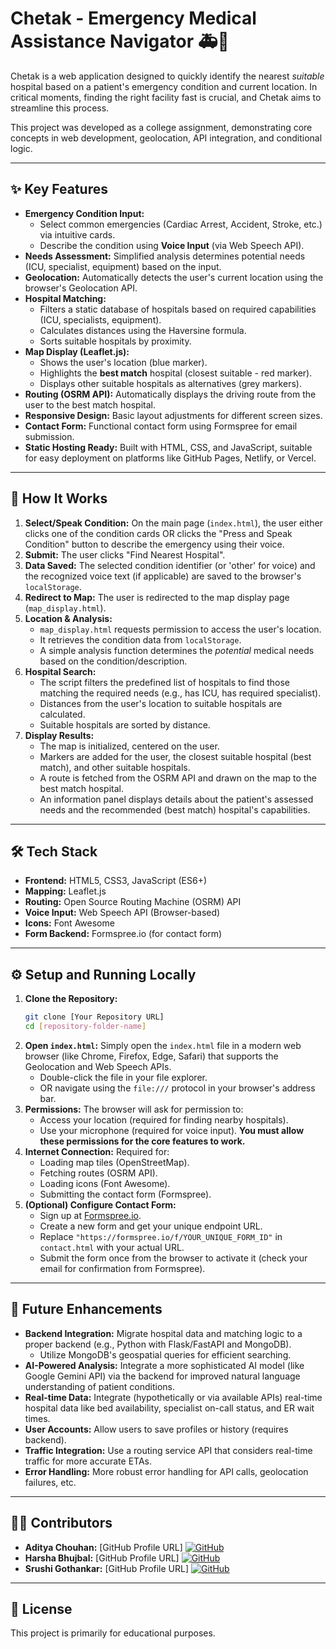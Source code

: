 # Chetak - Emergency Medical Assistance Navigator 🚑💨

Chetak is a web application designed to quickly identify the nearest *suitable* hospital based on a patient's emergency condition and current location. In critical moments, finding the right facility fast is crucial, and Chetak aims to streamline this process.

This project was developed as a college assignment, demonstrating core concepts in web development, geolocation, API integration, and conditional logic.

---

## ✨ Key Features

*   **Emergency Condition Input:**
    *   Select common emergencies (Cardiac Arrest, Accident, Stroke, etc.) via intuitive cards.
    *   Describe the condition using **Voice Input** (via Web Speech API).
*   **Needs Assessment:** Simplified analysis determines potential needs (ICU, specialist, equipment) based on the input.
*   **Geolocation:** Automatically detects the user's current location using the browser's Geolocation API.
*   **Hospital Matching:**
    *   Filters a static database of hospitals based on required capabilities (ICU, specialists, equipment).
    *   Calculates distances using the Haversine formula.
    *   Sorts suitable hospitals by proximity.
*   **Map Display (Leaflet.js):**
    *   Shows the user's location (blue marker).
    *   Highlights the **best match** hospital (closest suitable - red marker).
    *   Displays other suitable hospitals as alternatives (grey markers).
*   **Routing (OSRM API):** Automatically displays the driving route from the user to the best match hospital.
*   **Responsive Design:** Basic layout adjustments for different screen sizes.
*   **Contact Form:** Functional contact form using Formspree for email submission.
*   **Static Hosting Ready:** Built with HTML, CSS, and JavaScript, suitable for easy deployment on platforms like GitHub Pages, Netlify, or Vercel.

---

## 🚀 How It Works

1.  **Select/Speak Condition:** On the main page (`index.html`), the user either clicks one of the condition cards OR clicks the "Press and Speak Condition" button to describe the emergency using their voice.
2.  **Submit:** The user clicks "Find Nearest Hospital".
3.  **Data Saved:** The selected condition identifier (or 'other' for voice) and the recognized voice text (if applicable) are saved to the browser's `localStorage`.
4.  **Redirect to Map:** The user is redirected to the map display page (`map_display.html`).
5.  **Location & Analysis:**
    *   `map_display.html` requests permission to access the user's location.
    *   It retrieves the condition data from `localStorage`.
    *   A simple analysis function determines the *potential* medical needs based on the condition/description.
6.  **Hospital Search:**
    *   The script filters the predefined list of hospitals to find those matching the required needs (e.g., has ICU, has required specialist).
    *   Distances from the user's location to suitable hospitals are calculated.
    *   Suitable hospitals are sorted by distance.
7.  **Display Results:**
    *   The map is initialized, centered on the user.
    *   Markers are added for the user, the closest suitable hospital (best match), and other suitable hospitals.
    *   A route is fetched from the OSRM API and drawn on the map to the best match hospital.
    *   An information panel displays details about the patient's assessed needs and the recommended (best match) hospital's capabilities.

---

## 🛠️ Tech Stack

*   **Frontend:** HTML5, CSS3, JavaScript (ES6+)
*   **Mapping:** Leaflet.js
*   **Routing:** Open Source Routing Machine (OSRM) API
*   **Voice Input:** Web Speech API (Browser-based)
*   **Icons:** Font Awesome
*   **Form Backend:** Formspree.io (for contact form)

---

## ⚙️ Setup and Running Locally

1.  **Clone the Repository:**
    ```bash
    git clone [Your Repository URL]
    cd [repository-folder-name]
    ```
2.  **Open `index.html`:** Simply open the `index.html` file in a modern web browser (like Chrome, Firefox, Edge, Safari) that supports the Geolocation and Web Speech APIs.
    *   Double-click the file in your file explorer.
    *   OR navigate using the `file:///` protocol in your browser's address bar.
3.  **Permissions:** The browser will ask for permission to:
    *   Access your location (required for finding nearby hospitals).
    *   Use your microphone (required for voice input).
    **You must allow these permissions for the core features to work.**
4.  **Internet Connection:** Required for:
    *   Loading map tiles (OpenStreetMap).
    *   Fetching routes (OSRM API).
    *   Loading icons (Font Awesome).
    *   Submitting the contact form (Formspree).
5.  **(Optional) Configure Contact Form:**
    *   Sign up at [Formspree.io](https://formspree.io/).
    *   Create a new form and get your unique endpoint URL.
    *   Replace `"https://formspree.io/f/YOUR_UNIQUE_FORM_ID"` in `contact.html` with your actual URL.
    *   Submit the form once from the browser to activate it (check your email for confirmation from Formspree).

---
## 🔮 Future Enhancements

*   **Backend Integration:** Migrate hospital data and matching logic to a proper backend (e.g., Python with Flask/FastAPI and MongoDB).
    *   Utilize MongoDB's geospatial queries for efficient searching.
*   **AI-Powered Analysis:** Integrate a more sophisticated AI model (like Google Gemini API) via the backend for improved natural language understanding of patient conditions.
*   **Real-time Data:** Integrate (hypothetically or via available APIs) real-time hospital data like bed availability, specialist on-call status, and ER wait times.
*   **User Accounts:** Allow users to save profiles or history (requires backend).
*   **Traffic Integration:** Use a routing service API that considers real-time traffic for more accurate ETAs.
*   **Error Handling:** More robust error handling for API calls, geolocation failures, etc.

---

## 🧑‍💻 Contributors

*   **Aditya Chouhan:** [GitHub Profile URL] <!-- Replace # -->
    <a href="(https://github.com/Chouhan705)" target="_blank"><img src="https://img.shields.io/badge/github-%23121011.svg?style=for-the-badge&logo=github&logoColor=white" alt="GitHub"/></a>
*   **Harsha Bhujbal:** [GitHub Profile URL] <!-- Replace # -->
    <a href="(https://github.com/harrryyyyyyy)" target="_blank"><img src="https://img.shields.io/badge/github-%23121011.svg?style=for-the-badge&logo=github&logoColor=white" alt="GitHub"/></a>
*   **Srushi Gothankar:** [GitHub Profile URL] <!-- Replace # -->
    <a href="(https://github.com/Srushti2308)" target="_blank"><img src="https://img.shields.io/badge/github-%23121011.svg?style=for-the-badge&logo=github&logoColor=white" alt="GitHub"/></a>

---

## 📄 License

This project is primarily for educational purposes.
